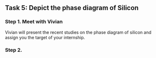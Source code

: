 ## Task 5: Depict the phase diagram of Silicon
### Step 1. Meet with Vivian
Vivian will present the recent studies on the phase diagram of silicon and assign you the target of your internship.

### Step 2. 
